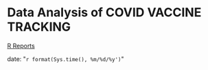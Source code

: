 # Data Analysis of COVID VACCINE TRACKING

[R Reports](https://codebydom.github.io/covid-19-vaccine-tracking/ "COVID VACCINE TRACKING")


date: "`r format(Sys.time(), %m/%d/%y')`"

